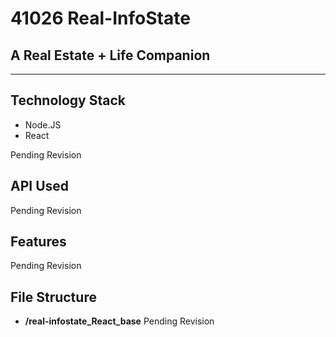 # 41026 Real-InfoState

## A Real Estate + Life Companion 
<hr>

## Technology Stack
- Node.JS
- React 
  
Pending Revision

## API Used

Pending Revision

## Features

Pending Revision

## File Structure
- **/real-infostate_React_base**
Pending Revision

